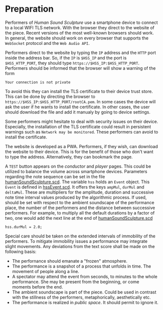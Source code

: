 # Preparation
Performers of *Human Sound Sculpture* use a smartphone device to connect to a local WIFI TLS network.
With the browser they direct to the website of the piece. Recent versions of the most well-known
browsers should work. In general, the website should work on every browser that supports
the `WebSocket` protocol and the `Web Audio API`.

Performers direct to the website by typing the `IP` address and the `HTTP` port inside the address bar.
So, if the `IP` is `$HSS_IP` and the port is `$HSS_HTTP_PORT`, they should type `https://$HSS_IP:$HSS_HTTP_PORT`.
Performers should be informed that the browser will show a warning of the form
```
Your connection is not private
```
To avoid this they can install the TLS certificate to their device trust store. This can be done by
directing the browser to `https://$HSS_IP:$HSS_HTTP_PORT/rootCA.pem`. In some cases the device will ask
the user if he wants to install the certificate. In other cases, the user should download the file
and add it manualy by going to device settings.

Some performers might hesitate to deal with security issues on their device. Especially, the installation
of the TLS certificate could result in persistent warnings such as `Network may be monitored`. These performers can
avoid to install the certificate.

The website is developed as a PWA. Performers, if they wish, can download the website to their device.
This is for the benefit of those who don't want to type the address. Alternatively, they can
bookmark the page.

A `TEST` button appears on the *conductor* and *player* pages. This could be utilized to balance the volume
across smartphone devices. Parameters regarding the note sequence can be set in the file
[humanSoundSculpture.scd](humanSoundSculpture.scd). The variable `hss` holds an `Event` object. This `Event`
is defined in [hssEvent.scd](supercollider/hssEvent.scd). It offers the keys `ampMul`, `durMul` and `deltaMul`.
These are multipliers for the amplitude, duration and successive note time interval values produced by the
algorithmic process. If used, should be set with respect to the ambient soundscape of the performance place,
the number of the performers and the distance between successive performers. For example, to multiply all the default
durations by a factor of two, one would add the next line at the end of [humanSoundSculpture.scd](humanSoundSculpture.scd)
```supercollider
hss.durMul = 2.0;
```

Special care should be taken on the extended intervals of immobility of the performers. To mitigate immobility
issues a performance may integrate slight movements. Any deviations from the text score shall be made on the
following basis:

- The perfornance should emanate a "frozen" atmosphere.
- The performance is a snapshot of a process that unfolds in time. The movement of people along a line.
- A spectator may attend the event from seconds, to minutes to the whole performance. She may be present from the beginning,
	or come moments before the end.
- The ambient soundscape is part of the piece. Could be used in contrast with the stillness of the performers, metaphorically,
	aesthetically etc.
- The performance is realized in *public space*. It should permit to ignore it.
